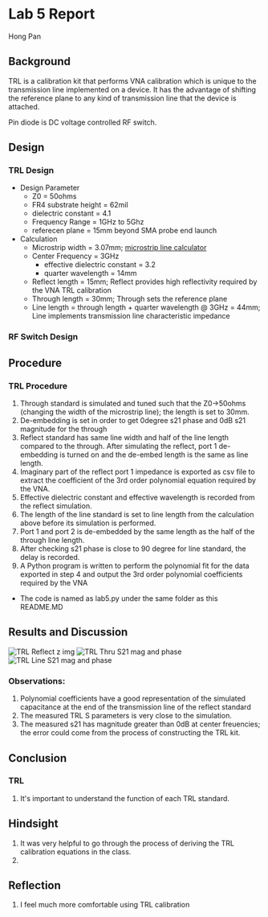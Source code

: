 # Lab 5 Report
Hong Pan

## Background
TRL is a calibration kit that performs VNA calibration which is unique to the transmission line implemented on a device.
It has the advantage of shifting the reference plane to any kind of transmission line that the device is attached.

Pin diode is DC voltage controlled RF switch.

## Design  
### TRL Design
   + Design Parameter 
     + Z0 = 50ohms 
     + FR4 substrate height = 62mil
     + dielectric constant = 4.1
     + Frequency Range = 1GHz to 5Ghz
     + referecen plane = 15mm beyond SMA probe end launch
   + Calculation
     + Microstrip width = 3.07mm; [microstrip line calculator](http://www1.sphere.ne.jp/i-lab/ilab/tool/ms_line_e.htm)
     + Center Frequency = 3GHz
       + effective dielectric constant = 3.2
       + quarter wavelength = 14mm
     + Reflect length = 15mm; Reflect provides high reflectivity required by the VNA TRL calibration
     + Through length = 30mm; Through sets the reference plane
     + Line length = through length + quarter wavelength @ 3GHz = 44mm; Line implements transmission line characteristic impedance

### RF Switch Design

## Procedure
### TRL Procedure
1. Through standard is simulated and tuned such that the Z0->50ohms (changing the width of the microstrip line); the length is set to 30mm.
2. De-embedding is set in order to get  0degree s21 phase and 0dB s21 magnitude for the through  
3. Reflect standard has same line width and half of the line length compared to the through. After simulating the reflect, port 1 de-embedding is turned on and the de-embed length is the same as line length.
4. Imaginary part of the reflect port 1 impedance is exported as csv file to extract the coefficient of the 3rd order polynomial equation required by the VNA.
5. Effective dielectric constant and effective wavelength is recorded from the reflect simulation.
6. The length of the line standard is set to line length from the calculation above before its simulation is performed.
7. Port 1 and port 2 is de-embedded by the same length as the half of the through line length.
8. After checking s21 phase is close to 90 degree for line standard, the delay is recorded.
9. A Python program is written to perform the polynomial fit for the data exported in step 4 and output the 3rd order polynomial coefficients required by the VNA
  + The code is named as lab5.py under the same folder as this README.MD


## Results and Discussion
![TRL Reflect z img](https://github.com/CourseReps/ECEN452-Spring2016/blob/master/Students/hongpan0507/Lab5/figures/TRL_reflect_z_img.png)
![TRL Thru S21 mag and phase](https://github.com/CourseReps/ECEN452-Spring2016/blob/master/Students/hongpan0507/Lab5/figures/TRL_thru_s21_mag_phase.png)
![TRL Line S21 mag and phase](https://github.com/CourseReps/ECEN452-Spring2016/blob/master/Students/hongpan0507/Lab5/figures/TRL_line_s21_mag_phase.png)

### Observations:
1. Polynomial coefficients have a good representation of the simulated capacitance at the end of the transmission line of the reflect standard
2. The measured TRL S parameters is very close to the simulation.
3. The measured s21 has magnitude greater than 0dB at center freuencies; the error could come from the process of constructing the TRL kit.

## Conclusion
### TRL
1. It's important to understand the function of each TRL standard.

## Hindsight
1. It was very helpful to go through the process of deriving the TRL calibration equations in the class.
2. 

## Reflection
1. I feel much more comfortable using TRL calibration

